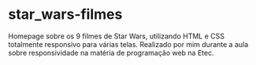 # star_wars-filmes
 Homepage sobre os 9 filmes de Star Wars, utilizando HTML e CSS totalmente responsivo para várias telas.  Realizado por mim durante a aula sobre responsividade na matéria de programação web na Etec.
